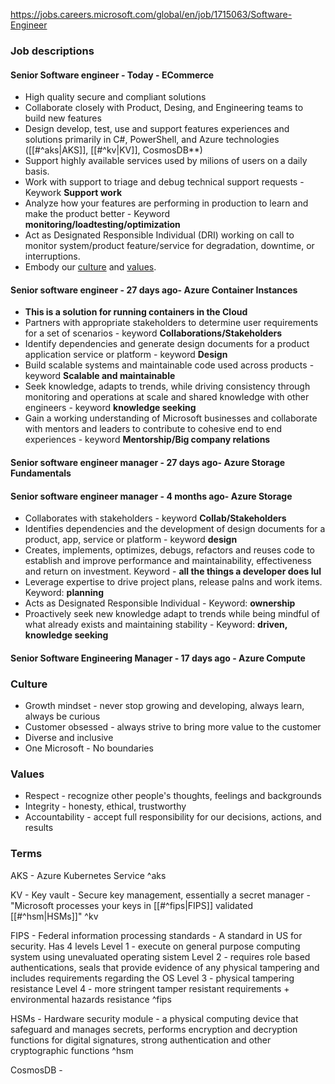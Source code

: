 https://jobs.careers.microsoft.com/global/en/job/1715063/Software-Engineer

### Job descriptions
#### Senior Software engineer - Today - ECommerce
- High quality secure and compliant solutions
- Collaborate closely with Product, Desing, and Engineering teams to build new features
- Design develop, test, use and support features experiences and solutions primarily in C#, PowerShell, and Azure technologies ([[#^aks|AKS]], [[#^kv|KV]], CosmosDB**)
- Support highly available services used by milions of users on a daily basis.
- Work with support to triage and debug technical support requests - Keywork **Support work**
- Analyze how your features are performing in production to learn and make the product better - Keyword **monitoring/loadtesting/optimization**
- Act as Designated Responsible Individual (DRI) working on call to monitor system/product feature/service for degradation, downtime, or interruptions. 
- Embody our [culture](https://careers.microsoft.com/v2/global/en/culture) and [values](https://www.microsoft.com/en-us/about/corporate-values).

#### Senior software engineer - 27 days ago- Azure Container Instances
- **This is a solution for running containers in the Cloud**
- Partners with appropriate stakeholders to determine user requirements for a set of scenarios - keyword **Collaborations/Stakeholders**
- Identify dependencies and generate design documents for a product application service or platform - keyword **Design**
- Build scalable systems and maintainable code used across products - keyword **Scalable and maintainable**
- Seek knowledge, adapts to trends, while driving consistency through monitoring and operations at scale and shared knowledge with other engineers - keyword **knowledge seeking**
- Gain a working understanding of Microsoft businesses and collaborate with mentors and leaders to contribute to cohesive end to end experiences - keyword **Mentorship/Big company relations**

#### Senior software engineer manager - 27 days ago- Azure Storage Fundamentals

#### Senior software engineer manager - 4 months ago- Azure Storage
- Collaborates with stakeholders - keyword **Collab/Stakeholders**
- Identifies dependencies and the development of design documents for a product, app, service or platform - keyword **design**
- Creates, implements, optimizes, debugs, refactors and reuses code to establish and improve performance and maintainability, effectiveness and return on investment. Keyword - **all the things a developer does lul**
- Leverage expertise to drive project plans, release palns and work items. Keyword: **planning**
- Acts as Designated Responsible Individual - Keyword: **ownership**
- Proactively seek new knowledge adapt to trends while being mindful of what already exists and maintaining stability - Keyword: **driven, knowledge seeking**

#### Senior Software Engineering Manager - 17 days ago - Azure Compute


### Culture
- Growth mindset - never stop growing and developing, always learn, always be curious
- Customer obsessed - always strive to bring more value to the customer
- Diverse and inclusive
- One Microsoft - No boundaries
### Values
- Respect - recognize other people's thoughts, feelings and backgrounds
- Integrity - honesty, ethical, trustworthy
- Accountability - accept full responsibility for our decisions, actions, and results

### Terms
AKS - Azure Kubernetes Service ^aks

KV - Key vault - Secure key management, essentially a secret manager - "Microsoft processes your keys in [[#^fips|FIPS]] validated [[#^hsm|HSMs]]" ^kv

FIPS - Federal information processing standards - A standard in US for security. Has 4 levels 
	Level 1 - execute on general purpose computing system using unevaluated operating sistem
	Level 2 - requires role based authentications, seals that provide evidence of any physical tampering and includes requirements regarding the OS
	Level 3 - physical tampering resistance
	Level 4 - more stringent tamper resistant requirements + environmental hazards resistance ^fips

HSMs - Hardware security module - a physical computing device that safeguard and manages secrets, performs encryption and decryption functions for digital signatures, strong authentication and other cryptographic functions ^hsm

CosmosDB - 
